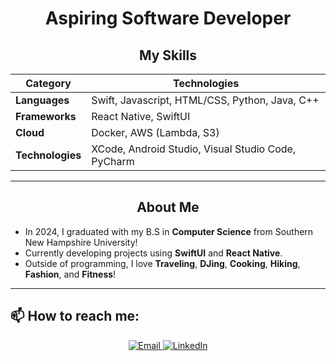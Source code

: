 <div align="center">
  
  <h1>Aspiring Software Developer</h1> 

  
  ## My Skills
  
  | **Category**  | **Technologies**                     |
  | ------------- | ------------------------------------ |
  | **Languages** | Swift, Javascript, HTML/CSS, Python, Java, C++  |
  | **Frameworks** | React Native, SwiftUI                     |
  | **Cloud**    | Docker, AWS (Lambda, S3)            |
  | **Technologies**    | XCode, Android Studio, Visual Studio Code, PyCharm |
  
  ---
  
  ## About Me
  
</div>

- In 2024, I graduated with my B.S in **Computer Science** from Southern New Hampshire University!
- Currently developing projects using **SwiftUI** and **React Native**.
- Outside of programming, I love **Traveling**, **DJing**, **Cooking**, **Hiking**, **Fashion**, and **Fitness**!

---

## 📫 How to reach me:
  
<div align="center">
  <a href="mailto:suseyihzheen@gmail.com">
    <img src="https://img.shields.io/badge/Email-D14836?style=for-the-badge&logo=gmail&logoColor=white" alt="Email">
  </a>
  <a href="https://www.linkedin.com/in/zheen-s-430214255/">
    <img src="https://img.shields.io/badge/LinkedIn-0077B5?style=for-the-badge&logo=linkedin&logoColor=white" alt="LinkedIn">
  </a>
</div>
